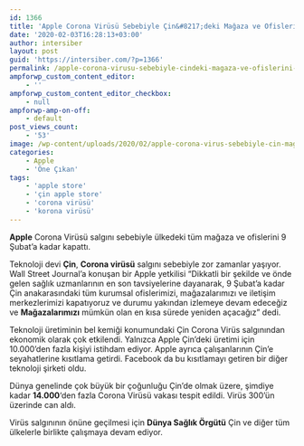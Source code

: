 ```yaml
---
id: 1366
title: 'Apple Corona Virüsü Sebebiyle Çin&#8217;deki Mağaza ve Ofislerini Kapattı'
date: '2020-02-03T16:28:13+03:00'
author: intersiber
layout: post
guid: 'https://intersiber.com/?p=1366'
permalink: /apple-corona-virusu-sebebiyle-cindeki-magaza-ve-ofislerini-kapatti/
ampforwp_custom_content_editor:
    - ''
ampforwp_custom_content_editor_checkbox:
    - null
ampforwp-amp-on-off:
    - default
post_views_count:
    - '53'
image: /wp-content/uploads/2020/02/apple-corona-virus-sebebiyle-cin-magaza-ve-ofislerini-kapatti.jpeg
categories:
    - Apple
    - 'Öne Çıkan'
tags:
    - 'apple store'
    - 'çin apple store'
    - 'corona virüsü'
    - 'korona virüsü'
---
```


**Apple** Corona Virüsü salgını sebebiyle ülkedeki tüm mağaza ve ofislerini 9 Şubat’a kadar kapattı.

Teknoloji devi **Çin**, **Corona virüsü** salgını sebebiyle zor zamanlar yaşıyor. Wall Street Journal’a konuşan bir Apple yetkilisi “Dikkatli bir şekilde ve önde gelen sağlık uzmanlarının en son tavsiyelerine dayanarak, 9 Şubat’a kadar Çin anakarasındaki tüm kurumsal ofislerimizi, mağazalarımızı ve iletişim merkezlerimizi kapatıyoruz ve durumu yakından izlemeye devam edeceğiz ve **Mağazalarımızı** mümkün olan en kısa sürede yeniden açacağız” dedi.

Teknoloji üretiminin bel kemiği konumundaki Çin Corona Virüs salgınından ekonomik olarak çok etkilendi. Yalnızca Apple Çin’deki üretimi için 10.000’den fazla kişiyi istihdam ediyor. Apple ayrıca çalışanlarının Çin’e seyahatlerine kısıtlama getirdi. Facebook da bu kısıtlamayı getiren bir diğer teknoloji şirketi oldu.

Dünya genelinde çok büyük bir çoğunluğu Çin’de olmak üzere, şimdiye kadar **14.000**‘den fazla Corona Virüsü vakası tespit edildi. Virüs 300’ün üzerinde can aldı.

Virüs salgınının önüne geçilmesi için **Dünya Sağlık Örgütü** Çin ve diğer tüm ülkelerle birlikte çalışmaya devam ediyor.